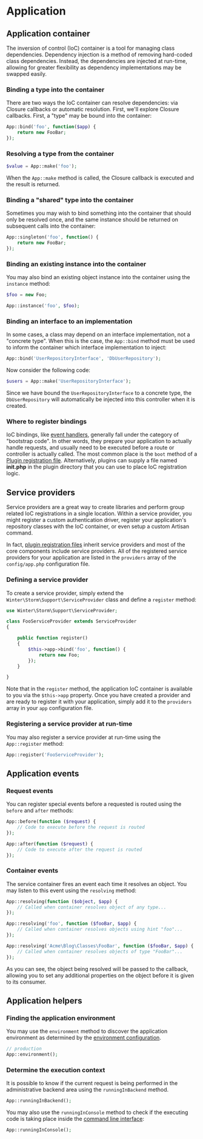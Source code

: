 # Application

## Application container

The inversion of control (IoC) container is a tool for managing class dependencies. Dependency injection is a method of removing hard-coded class dependencies. Instead, the dependencies are injected at run-time, allowing for greater flexibility as dependency implementations may be swapped easily.

### Binding a type into the container

There are two ways the IoC container can resolve dependencies: via Closure callbacks or automatic resolution. First, we'll explore Closure callbacks. First, a "type" may be bound into the container:

```php
App::bind('foo', function($app) {
    return new FooBar;
});
```

### Resolving a type from the container

```php
$value = App::make('foo');
```

When the `App::make` method is called, the Closure callback is executed and the result is returned.

### Binding a "shared" type into the container

Sometimes you may wish to bind something into the container that should only be resolved once, and the same instance should be returned on subsequent calls into the container:

```php
App::singleton('foo', function() {
    return new FooBar;
});
```

### Binding an existing instance into the container

You may also bind an existing object instance into the container using the `instance` method:

```php
$foo = new Foo;

App::instance('foo', $foo);
```

### Binding an interface to an implementation

In some cases, a class may depend on an interface implementation, not a "concrete type". When this is the case, the `App::bind` method must be used to inform the container which interface implementation to inject:

```php
App::bind('UserRepositoryInterface', 'DbUserRepository');
```

Now consider the following code:

```php
$users = App::make('UserRepositoryInterface');
```

Since we have bound the `UserRepositoryInterface` to a concrete type, the `DbUserRepository` will automatically be injected into this controller when it is created.

### Where to register bindings

IoC bindings, like [event handlers](../events/introduction), generally fall under the category of "bootstrap code". In other words, they prepare your application to actually handle requests, and usually need to be executed before a route or controller is actually called. The most common place is the `boot` method of a [Plugin registration file](../plugin/registration#supported-methods). Alternatively, plugins can supply a file named **init.php** in the plugin directory that you can use to place IoC registration logic.

## Service providers

Service providers are a great way to create libraries and perform group related IoC registrations in a single location. Within a service provider, you might register a custom authentication driver, register your application's repository classes with the IoC container, or even setup a custom Artisan command.

In fact, [plugin registration files](../plugin/registration) inherit service providers and most of the core components include service providers. All of the registered service providers for your application are listed in the `providers` array of the `config/app.php` configuration file.

### Defining a service provider

To create a service provider, simply extend the `Winter\Storm\Support\ServiceProvider` class and define a `register` method:

```php
use Winter\Storm\Support\ServiceProvider;

class FooServiceProvider extends ServiceProvider
{

    public function register()
    {
        $this->app->bind('foo', function() {
            return new Foo;
        });
    }

}
```

Note that in the `register` method, the application IoC container is available to you via the `$this->app` property. Once you have created a provider and are ready to register it with your application, simply add it to the `providers` array in your `app` configuration file.

### Registering a service provider at run-time

You may also register a service provider at run-time using the `App::register` method:

```php
App::register('FooServiceProvider');
```

## Application events

### Request events

You can register special events before a requested is routed using the `before` and `after` methods:

```php
App::before(function ($request) {
    // Code to execute before the request is routed
});

App::after(function ($request) {
    // Code to execute after the request is routed
});
```

### Container events

The service container fires an event each time it resolves an object. You may listen to this event using the `resolving` method:

```php
App::resolving(function ($object, $app) {
    // Called when container resolves object of any type...
});

App::resolving('foo', function ($fooBar, $app) {
    // Called when container resolves objects using hint "foo"...
});

App::resolving('Acme\Blog\Classes\FooBar', function ($fooBar, $app) {
    // Called when container resolves objects of type "FooBar"...
});
```

As you can see, the object being resolved will be passed to the callback, allowing you to set any additional properties on the object before it is given to its consumer.

## Application helpers

### Finding the application environment

You may use the `environment` method to discover the application environment as determined by the [environment configuration](../setup/configuration#environment-configuration).

```php
// production
App::environment();
```

### Determine the execution context

It is possible to know if the current request is being performed in the administrative backend area using the `runningInBackend` method.

```php
App::runningInBackend();
```

You may also use the `runningInConsole` method to check if the executing code is taking place inside the [command line interface](../console/introduction):

```php
App::runningInConsole();
```
